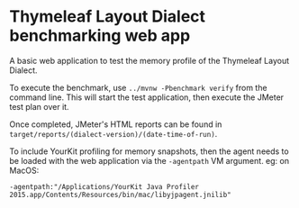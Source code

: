 
Thymeleaf Layout Dialect benchmarking web app
=============================================

A basic web application to test the memory profile of the Thymeleaf Layout
Dialect.

To execute the benchmark, use `../mvnw -Pbenchmark verify` from the command line.
This will start the test application, then execute the JMeter test plan over it.

Once completed, JMeter's HTML reports can be found in `target/reports/(dialect-version)/(date-time-of-run)`.

To include YourKit profiling for memory snapshots, then the agent needs to be
loaded with the web application via the `-agentpath` VM argument.  eg: on MacOS:

`-agentpath:"/Applications/YourKit Java Profiler 2015.app/Contents/Resources/bin/mac/libyjpagent.jnilib"`
